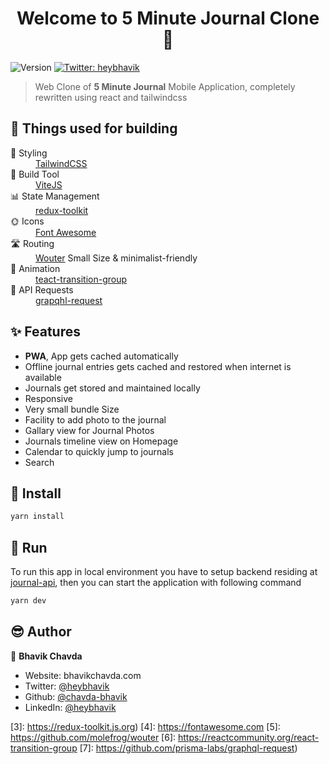 <h1 align="center">Welcome to 5 Minute Journal Clone 👋</h1>
<p>
  <img alt="Version" src="https://img.shields.io/badge/version-0.1.0-blue.svg?cacheSeconds=2592000" />
  <a href="https://twitter.com/heybhavik" target="_blank">
    <img alt="Twitter: heybhavik" src="https://img.shields.io/twitter/follow/heybhavik.svg?style=social" />
  </a>
</p>

> Web Clone of **5 Minute Journal** Mobile Application, completely rewritten using react and tailwindcss

## 🍱 Things used for building
<dl>
  <dt>💅 Styling</dt>
  <dd><a href="https://tailwindcss.com" target="_blank">TailwindCSS</a></dd>
  
  <dt>🧰 Build Tool</dt>
  <dd><a href="https://vitejs.dev" target="_blank">ViteJS</a></dd>
  
  <dt>📊 State Management</dt>
  <dd><a href="https://redux-toolkit.js.org" target="_blank">redux-toolkit</a></dd>
  
  <dt>🌞 Icons</dt>
  <dd><a href="https://fontawesome.com" target="_blank">Font Awesome</a></dd>
  
  <dt>🛣️ Routing</dt>
  <dd><a href="https://github.com/molefrog/wouter" target="_blank">Wouter</a> Small Size & minimalist-friendly</dd>
  
  <dt>🌼 Animation<dt>
  <dd><a href="https://reactcommunity.org/react-transition-group" target="_blank">teact-transition-group</a><dd>
  
  <dt>🚀 API Requests<dt>
  <dd><a href="https://github.com/prisma-labs/graphql-request" target="_blank">grapqhl-request</a><dd>
</dl>

## ✨ Features
* **PWA**, App gets cached automatically 
* Offline journal entries gets cached and restored when internet is available
* Journals get stored and maintained locally
* Responsive
* Very small bundle Size
* Facility to add photo to the journal
* Gallary view for Journal Photos
* Journals timeline view on Homepage
* Calendar to quickly jump to journals
* Search

## 📩 Install

```sh
yarn install
```

## 💨 Run
To run this app in local environment you have to setup backend residing at [journal-api](https://github.com/chavda-bhavik/journal-api), then you can start the application with following command

```sh
yarn dev
```

## 😎 Author

👤 **Bhavik Chavda**

* Website: bhavikchavda.com
* Twitter: [@heybhavik](https://twitter.com/heybhavik)
* Github: [@chavda-bhavik](https://github.com/chavda-bhavik)
* LinkedIn: [@heybhavik](https://linkedin.com/in/heybhavik)


[1]: https://tailwindcss.com
[2]: https://vitejs.dev
[3]: https://redux-toolkit.js.org)
[4]: https://fontawesome.com
[5]: https://github.com/molefrog/wouter
[6]: https://reactcommunity.org/react-transition-group
[7]: https://github.com/prisma-labs/graphql-request)<dd>
